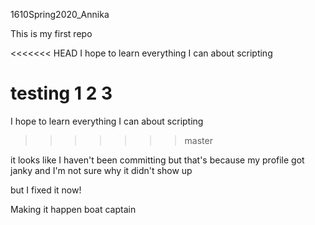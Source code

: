 1610Spring2020_Annika

This is my first repo

<<<<<<< HEAD
I hope to learn everything I can about scripting

testing 1 2 3
=======
I hope to learn everything I can about scripting
>>>>>>> master

it looks like I haven't been committing but that's because my profile got janky and I'm not sure why it didn't show up

but I fixed it now!


Making it happen boat captain